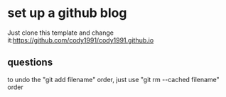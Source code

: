 # set up a github blog 

Just clone this template and change it:https://github.com/cody1991/cody1991.github.io

## questions

to undo the "git add filename" order, just use "git rm --cached filename" order